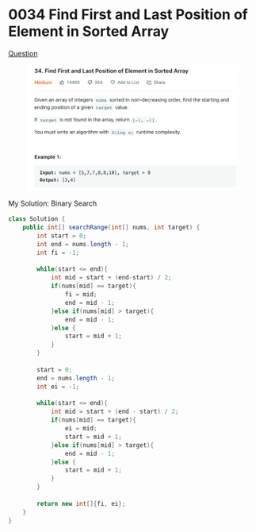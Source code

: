 # 0034 Find First and Last Position of Element in Sorted Array

[Question](https://leetcode.com/problems/find-first-and-last-position-of-element-in-sorted-array/)

<figure><img src="../.gitbook/assets/image (2) (9).png" alt=""><figcaption></figcaption></figure>



My Solution: Binary Search

```java
class Solution {
    public int[] searchRange(int[] nums, int target) {
        int start = 0;
        int end = nums.length - 1;
        int fi = -1;
        
        while(start <= end){
            int mid = start + (end-start) / 2;
            if(nums[mid] == target){
                fi = mid;
                end = mid - 1;
            }else if(nums[mid] > target){
                end = mid - 1;
            }else {
                start = mid + 1;
            }
        }
        
        start = 0;
        end = nums.length - 1;
        int ei = -1;
        
        while(start <= end){
            int mid = start + (end - start) / 2;
            if(nums[mid] == target){
                ei = mid;
                start = mid + 1;
            }else if(nums[mid] > target){
                end = mid - 1;
            }else {
                start = mid + 1;
            }
        }
        
        return new int[]{fi, ei};
    }
}
```
